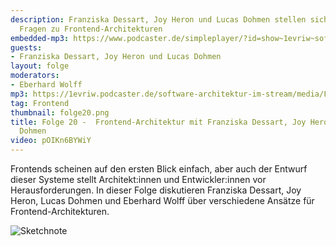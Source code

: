 ```yaml
---
description: Franziska Dessart, Joy Heron und Lucas Dohmen stellen sich verschiedenen
  Fragen zu Frontend-Architekturen
embedded-mp3: https://www.podcaster.de/simpleplayer/?id=show~1evriw~software-architektur-im-stream~pod-5fba773e3ff3d325164719&v=1606236880
guests:
- Franziska Dessart, Joy Heron und Lucas Dohmen
layout: folge
moderators:
- Eberhard Wolff
mp3: https://1evriw.podcaster.de/software-architektur-im-stream/media/Frontend.mp3
tag: Frontend
thumbnail: folge20.png
title: Folge 20 -  Frontend-Architektur mit Franziska Dessart, Joy Heron und Lucas
  Dohmen
video: pOIKn6BYWiY
---
```


Frontends scheinen auf den ersten Blick einfach, aber auch der Entwurf
dieser Systeme stellt Architekt:innen und Entwickler:innen vor
Herausforderungen. In dieser Folge diskutieren Franziska Dessart, Joy
Heron, Lucas Dohmen und Eberhard Wolff über verschiedene Ansätze für
Frontend-Architekturen.

![Sketchnote](/sketchnotes/folge20.png "Sketchnote")
